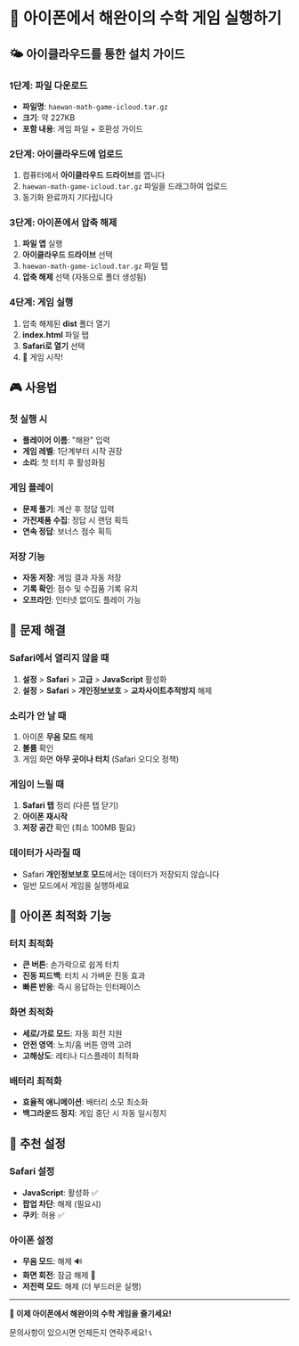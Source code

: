 # 📱 아이폰에서 해완이의 수학 게임 실행하기

## 🌤️ 아이클라우드를 통한 설치 가이드

### 1단계: 파일 다운로드
- **파일명**: `haewan-math-game-icloud.tar.gz`
- **크기**: 약 227KB
- **포함 내용**: 게임 파일 + 호환성 가이드

### 2단계: 아이클라우드에 업로드
1. 컴퓨터에서 **아이클라우드 드라이브**를 엽니다
2. `haewan-math-game-icloud.tar.gz` 파일을 드래그하여 업로드
3. 동기화 완료까지 기다립니다

### 3단계: 아이폰에서 압축 해제
1. **파일 앱** 실행
2. **아이클라우드 드라이브** 선택
3. `haewan-math-game-icloud.tar.gz` 파일 탭
4. **압축 해제** 선택 (자동으로 폴더 생성됨)

### 4단계: 게임 실행
1. 압축 해제된 **dist** 폴더 열기
2. **index.html** 파일 탭
3. **Safari로 열기** 선택
4. 🎉 게임 시작!

## 🎮 사용법

### 첫 실행 시
- **플레이어 이름**: "해완" 입력
- **게임 레벨**: 1단계부터 시작 권장
- **소리**: 첫 터치 후 활성화됨

### 게임 플레이
- **문제 풀기**: 계산 후 정답 입력
- **가전제품 수집**: 정답 시 랜덤 획득
- **연속 정답**: 보너스 점수 획득

### 저장 기능
- **자동 저장**: 게임 결과 자동 저장
- **기록 확인**: 점수 및 수집품 기록 유지
- **오프라인**: 인터넷 없이도 플레이 가능

## 🔧 문제 해결

### Safari에서 열리지 않을 때
1. **설정** > **Safari** > **고급** > **JavaScript** 활성화
2. **설정** > **Safari** > **개인정보보호** > **교차사이트추적방지** 해제

### 소리가 안 날 때
1. 아이폰 **무음 모드** 해제
2. **볼륨** 확인
3. 게임 화면 **아무 곳이나 터치** (Safari 오디오 정책)

### 게임이 느릴 때
1. **Safari 탭** 정리 (다른 탭 닫기)
2. **아이폰 재시작**
3. **저장 공간** 확인 (최소 100MB 필요)

### 데이터가 사라질 때
- Safari **개인정보보호 모드**에서는 데이터가 저장되지 않습니다
- 일반 모드에서 게임을 실행하세요

## 📱 아이폰 최적화 기능

### 터치 최적화
- **큰 버튼**: 손가락으로 쉽게 터치
- **진동 피드백**: 터치 시 가벼운 진동 효과
- **빠른 반응**: 즉시 응답하는 인터페이스

### 화면 최적화
- **세로/가로 모드**: 자동 회전 지원
- **안전 영역**: 노치/홈 버튼 영역 고려
- **고해상도**: 레티나 디스플레이 최적화

### 배터리 최적화
- **효율적 애니메이션**: 배터리 소모 최소화
- **백그라운드 정지**: 게임 중단 시 자동 일시정지

## 🎯 추천 설정

### Safari 설정
- **JavaScript**: 활성화 ✅
- **팝업 차단**: 해제 (필요시)
- **쿠키**: 허용 ✅

### 아이폰 설정
- **무음 모드**: 해제 🔊
- **화면 회전**: 잠금 해제 🔄
- **저전력 모드**: 해제 (더 부드러운 실행)

---

**🎉 이제 아이폰에서 해완이의 수학 게임을 즐기세요!**

문의사항이 있으시면 언제든지 연락주세요! 📞